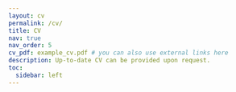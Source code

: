 ```yaml
---
layout: cv
permalink: /cv/
title: CV
nav: true
nav_order: 5
cv_pdf: example_cv.pdf # you can also use external links here
description: Up-to-date CV can be provided upon request.
toc:
  sidebar: left
---
```

